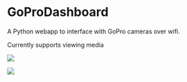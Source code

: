 # GoProDashboard

A Python webapp to interface with GoPro cameras over wifi. 

Currently supports viewing media

![](http://i.imgur.com/S0z0Kql.png)

![](http://i.imgur.com/FjOgj5q.png)